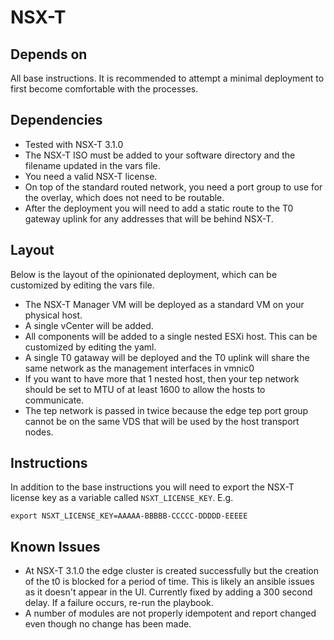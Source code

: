 # NSX-T

## Depends on
All base instructions. It is recommended to attempt a minimal deployment to first become comfortable with the processes.

## Dependencies
- Tested with NSX-T 3.1.0
- The NSX-T ISO must be added to your software directory and the filename updated in the vars file.  
- You need a valid NSX-T license.
- On top of the standard routed network, you need a port group to use for the overlay, which does not need to be routable.
- After the deployment you will need to add a static route to the T0 gateway uplink for any addresses that will be behind NSX-T.

## Layout
Below is the layout of the opinionated deployment, which can be customized by editing the vars file.
- The NSX-T Manager VM will be deployed as a standard VM on your physical host.
- A single vCenter will be added.
- All components will be added to a single nested ESXi host. This can be customized by editing the yaml.
- A single T0 gataway will be deployed and the T0 uplink will share the same network as the management interfaces in vmnic0
- If you want to have more that 1 nested host, then your tep network should be set to MTU of at least 1600 to allow the hosts to communicate.
- The tep network is passed in twice because the edge tep port group cannot be on the same VDS that will be used by the host transport nodes.

## Instructions
In addition to the base instructions you will need to export the NSX-T license key as a variable called `NSXT_LICENSE_KEY`. E.g.
```
export NSXT_LICENSE_KEY=AAAAA-BBBBB-CCCCC-DDDDD-EEEEE
```

## Known Issues
- At NSX-T 3.1.0 the edge cluster is created successfully but the creation of the t0 is blocked for a period of time. This is likely an ansible issues as it doesn't appear in the UI. Currently fixed by adding a 300 second delay. If a failure occurs, re-run the playbook.
- A number of modules are not properly idempotent and report changed even though no change has been made.